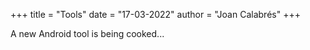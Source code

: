 +++ 
title = "Tools" 
date = "17-03-2022" 
author = "Joan Calabrés" 
+++

A new Android tool is being cooked...
